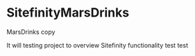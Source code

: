 # SitefinityMarsDrinks
MarsDrinks copy

It will testing project to overview Sitefinity functionality
test test